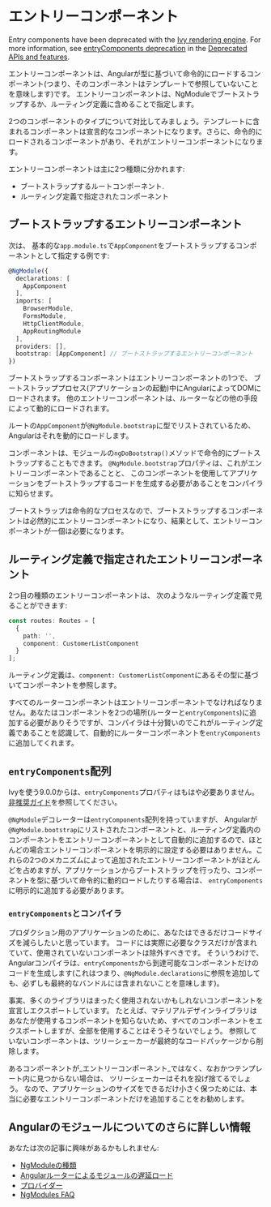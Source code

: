 # エントリーコンポーネント

<div class="alert is-helpful">

Entry components have been deprecated with the [Ivy rendering engine](guide/ivy).
For more information, see [entryComponents deprecation](guide/deprecations#entrycomponents-and-analyze_for_entry_components-no-longer-required) in the [Deprecated APIs and features](guide/deprecations).

</div>

エントリーコンポーネントは、Angularが型に基づいて命令的にロードするコンポーネント(つまり、そのコンポーネントはテンプレートで参照していないことを意味します)です。 エントリーコンポーネントは、NgModuleでブートストラップするか、ルーティング定義に含めることで指定します。

<div class="alert is-helpful">

2つのコンポーネントのタイプについて対比してみましょう。テンプレートに含まれるコンポーネントは宣言的なコンポーネントになります。さらに、命令的にロードされるコンポーネントがあり、それがエントリーコンポーネントになります。

</div>


エントリーコンポーネントは主に2つ種類に分かれます:

* ブートストラップするルートコンポーネント.
* ルーティング定義で指定されたコンポーネント


## ブートストラップするエントリーコンポーネント


次は、
基本的な`app.module.ts`で`AppComponent`をブートストラップするコンポーネントとして指定する例です:

```typescript
@NgModule({
  declarations: [
    AppComponent
  ],
  imports: [
    BrowserModule,
    FormsModule,
    HttpClientModule,
    AppRoutingModule
  ],
  providers: [],
  bootstrap: [AppComponent] // ブートストラップするエントリーコンポーネント
})
```

ブートストラップするコンポーネントはエントリーコンポーネントの1つで、
ブートストラッププロセス(アプリケーションの起動)中にAngularによってDOMにロードされます。
他のエントリーコンポーネントは、ルーターなどの他の手段によって動的にロードされます。

ルートの`AppComponent`が`@NgModule.bootstrap`に型でリストされているため、Angularはそれを動的にロードします。

<div class="alert is-helpful">

コンポーネントは、モジュールの`ngDoBootstrap()`メソッドで命令的にブートストラップすることもできます。
`@NgModule.bootstrap`プロパティは、これがエントリーコンポーネントであることと、
このコンポーネントを使用してアプリケーションをブートストラップするコードを生成する必要があることをコンパイラに知らせます。

</div>


ブートストラップは命令的なプロセスなので、ブートストラップするコンポーネントは必然的にエントリーコンポーネントになり、結果として、エントリーコンポーネントが一個は必要になります。

## ルーティング定義で指定されたエントリーコンポーネント


2つ目の種類のエントリーコンポーネントは、
次のようなルーティング定義で見ることができます:

```typescript
const routes: Routes = [
  {
    path: '',
    component: CustomerListComponent
  }
];
```

ルーティング定義は、`component: CustomerListComponent`にあるその型に基づいてコンポーネントを参照します。

すべてのルーターコンポーネントはエントリーコンポーネントでなければなりません。あなたはコンポーネントを2つの場所(ルーターと`entryComponents`)に追加する必要がありそうですが、コンパイラは十分賢いのでこれがルーティング定義であることを認識して、自動的にルーターコンポーネントを`entryComponents`に追加してくれます。


## `entryComponents`配列
<div class="alert is-helpful">

   Ivyを使う9.0.0からは、`entryComponents`プロパティはもはや必要ありません。[非推奨ガイド](guide/deprecations#entryComponents)を参照してください。

</div>

`@NgModule`デコレーターは`entryComponents`配列を持っていますが、
Angularが`@NgModule.bootstrap`にリストされたコンポーネントと、ルーティング定義内のコンポーネントをエントリーコンポーネントとして自動的に追加するので、ほとんどの場合エントリーコンポーネントを明示的に設定する必要はありません。これらの2つのメカニズムによって追加されたエントリーコンポーネントがほとんどを占めますが、アプリケーションからブートストラップを行ったり、コンポーネントを型に基づいて命令的に動的ロードしたりする場合は、
`entryComponents`に明示的に追加する必要があります。

### `entryComponents`とコンパイラ

プロダクション用のアプリケーションのために、あなたはできるだけコードサイズを減らしたいと思っています。
コードには実際に必要なクラスだけが含まれていて、使用されていないコンポーネントは除外すべきです。
そういうわけで、Angularコンパイラは、`entryComponents`から到達可能なコンポーネントだけのコードを生成します(これはつまり、`@NgModule.declarations`に参照を追加しても、必ずしも最終的なバンドルには含まれないことを意味します)。

事実、多くのライブラリはまったく使用されないかもしれないコンポーネントを宣言しエクスポートしています。
たとえば、マテリアルデザインライブラリはあなたが使用するコンポーネントを知らないため、すべてのコンポーネントをエクスポートしますが、全部を使用することはそうそうないでしょう。
参照していないコンポーネントは、ツリーシェーカーが最終的なコードパッケージから削除します。

あるコンポーネントが_エントリーコンポーネント_ではなく、なおかつテンプレート内に見つからない場合は、
ツリーシェーカーはそれを投げ捨てるでしょう。
なので、アプリケーションのサイズをできるだけ小さく保つためには、本当に必要なエントリーコンポーネントだけを追加することをお勧めします。


## Angularのモジュールについてのさらに詳しい情報

あなたは次の記事に興味があるかもしれません:
* [NgModuleの種類](guide/module-types)
* [Angularルーターによるモジュールの遅延ロード](guide/lazy-loading-ngmodules)
* [プロバイダー](guide/providers)
* [NgModules FAQ](guide/ngmodule-faq)
